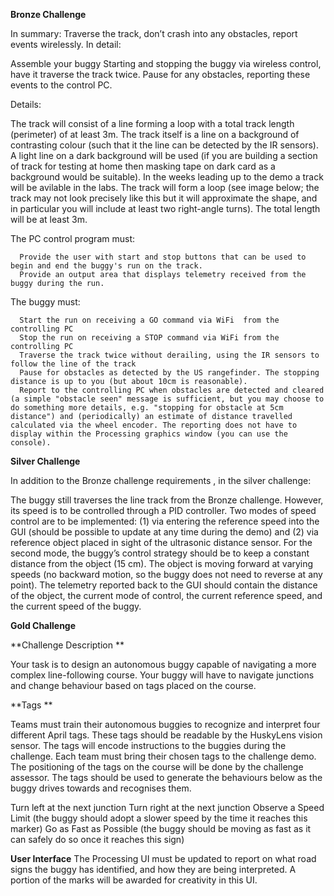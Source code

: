 **Bronze Challenge**

In summary: Traverse the track, don’t crash into any obstacles, report events wirelessly.​
In detail:

   Assemble your buggy
   Starting and stopping the buggy via wireless control, have it traverse the track twice. Pause for any obstacles, reporting these events to the control PC.
   
Details:

   The track will consist of a line forming a loop with a total track length (perimeter) of at least 3m. 
      The track itself is a line on a background of contrasting colour (such that it the line can be detected by the IR sensors). A light line on a dark background will be used (if you are building a section of         track for testing at home then masking tape on dark card as a background would be suitable). In the weeks leading up to the demo a track will be avilable in the labs.
      The track will form a loop (see image below; the track may not look precisely like this but it will approximate the shape, and in particular you will include at least two right-angle turns). The total             length will be at least 3m.

   The PC control program must:
   
      Provide the user with start and stop buttons that can be used to begin and end the buggy's run on the track.
      Provide an output area that displays telemetry received from the buggy during the run. 
      
   The buggy must:
   
      Start the run on receiving a GO command via WiFi  from the controlling PC
      Stop the run on receiving a STOP command via WiFi from the controlling PC
      Traverse the track twice without derailing, using the IR sensors to follow the line of the track
      Pause for obstacles as detected by the US rangefinder. The stopping distance is up to you (but about 10cm is reasonable).
      Report to the controlling PC when obstacles are detected and cleared (a simple "obstacle seen" message is sufficient, but you may choose to do something more details, e.g. "stopping for obstacle at 5cm   distance") and (periodically) an estimate of distance travelled calculated via the wheel encoder. The reporting does not have to display within the Processing graphics window (you can use the console).

**Silver Challenge**

In addition to the Bronze challenge requirements , in the silver challenge:  

The buggy still traverses the line track from the Bronze challenge. However, its speed is to be controlled through a PID controller. Two modes of speed control are to be implemented: (1) via entering the reference speed into the GUI (should be possible to update at any time during the demo) and (2) via reference object placed in sight of the ultrasonic distance sensor. For the second mode, the buggy’s control strategy should be to keep a constant distance from the object (15 cm). The object is moving forward at varying speeds (no backward motion, so the buggy does not need to reverse at any point). The telemetry reported back to the GUI should contain the distance of the object, the current mode of control, the current reference speed, and the current speed of the buggy.

**Gold Challenge**

**Challenge Description **

Your task is to design an autonomous buggy capable of navigating a more complex line-following course. Your buggy will have to navigate junctions and change behaviour based on tags placed on the course. 

**Tags **

Teams must train their autonomous buggies to recognize and interpret four different April tags. These tags should be readable by the HuskyLens vision sensor. The tags will encode instructions to the buggies during the challenge. Each team must bring their chosen tags to the challenge demo. The positioning of the tags on the course will be done by the challenge assessor. The tags should be used to generate the behaviours below as the buggy drives towards and recognises them. 
 
   Turn left at the next junction 
   Turn right at the next junction 
   Observe a Speed Limit (the buggy should adopt a slower speed by the time it reaches this marker) 
   Go as Fast as Possible (the buggy should be moving as fast as it can safely do so once it reaches this sign) 
   
**User Interface** 
The Processing UI must be updated to report on what road signs the buggy has identified, and how they are being interpreted. A portion of the marks will be awarded for creativity in this UI. 
